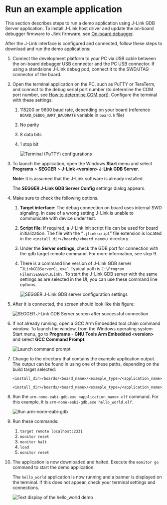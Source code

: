 # Run an example application

This section describes steps to run a demo application using J-Link GDB Server application. To install J-Link host driver and update the on-board debugger firmware to Jlink firmware, see [On-board debugger](on_board_debugger.md).

After the J-Link interface is configured and connected, follow these steps to download and run the demo applications:

1.  Connect the development platform to your PC via USB cable between the on-board debugger USB connector and the PC USB connector. If using a standalone J-Link debug pod, connect it to the SWD/JTAG connector of the board.
2.  Open the terminal application on the PC, such as PuTTY or TeraTerm, and connect to the debug serial port number \(to determine the COM port number, see [How to determine COM port](how_to_determine_com_port.md)\). Configure the terminal with these settings:

    1.  115200 or 9600 baud rate, depending on your board \(reference `BOARD_DEBUG_UART_BAUDRATE` variable in `board.h` file\)
    2.  No parity
    3.  8 data bits
    4.  1 stop bit

        ![](images/terminal_putty_configurations.png "Terminal (PuTTY) configurations")

3.  To launch the application, open the Windows **Start** menu and select **Programs** \> **SEGGER** \> **J-Link <version\> J-Link GDB Server**.

    **Note:** It is assumed that the J-Link software is already installed.

    The **SEGGER J-Link GDB Server Config** settings dialog appears.

4.  Make sure to check the following options.
    1.  **Target interface**: The debug connection on board uses internal SWD signaling. In case of a wrong setting J-Link is unable to communicate with device under test.
    2.  **Script file**: If required, a J-Link init script file can be used for board initialization. The file with the “`.jlinkscript`” file extension is located in the `<install_dir>/boards/<board_name>/` directory.
    3.  Under the **Server settings**, check the GDB port for connection with the gdb target remote command. For more information, see step 9.
    4.  There is a command line version of J-Link GDB server “`JLinkGDBServerCL.exe`”. Typical path is `C:\Program Files\SEGGER\JLink\`. To start the J-Link GDB server with the same settings as are selected in the UI, you can use these command line options.

        ![](images/run_an_example_UI.png "SEGGER J-Link GDB server configuration settings")

5.  After it is connected, the screen should look like this figure:

    ![](images/segger_jlink_gdb_server_screen_successful_connecti.png "SEGGER J-Link GDB Server screen after successful connection")

6.  If not already running, open a GCC Arm Embedded tool chain command window. To launch the window, from the Windows operating system Start menu, go to **Programs** - **GNU Tools Arm Embedded <version\>** and select **GCC Command Prompt**.

    ![](images/launch_command_prompt_20.jpg "Launch command prompt")

7.  Change to the directory that contains the example application output. The output can be found in using one of these paths, depending on the build target selected:

    ```
    <install_dir>/boards/<board_name>/<example_type>/<application_name>/armgcc/debug
    ```

    ```
    <install_dir>/boards/<board_name>/<example_type>/<application_name>/armgcc/release
    ```

8.  Run the `arm-none-eabi-gdb.exe <application_name>.elf` command. For this example, it is `arm-none-eabi-gdb.exe hello_world.elf`.

    ![](images/run_arm_none_eabi_gdb_20.png "Run arm-none-eabi-gdb")

9.  Run these commands:
    1.  `target remote localhost:2331`
    2.  `monitor reset`
    3.  `monitor halt`
    4.  `load`
    5.  `monitor reset`

10. The application is now downloaded and halted. Execute the `monitor go` command to start the demo application.

    The `hello_world` application is now running and a banner is displayed on the terminal. If this does not appear, check your terminal settings and connections.

    ![](images/text_display_hello_world_demo.png "Text display of the hello_world demo")

